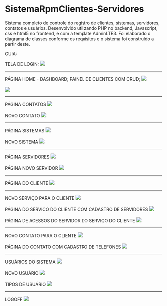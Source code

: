 # SistemaRpmClientes-Servidores
Sistema completo de controle do registro de clientes, sistemas, servidores, contatos e usuários. Desenvolvido utilizando PHP no backend, Javascript, css e html5 no frontend, e com a template AdminLTE3. Foi elaborado o diagrama de classes conforme os requisitos e o sistema foi construído a partir deste.

GUIA:

TELA DE LOGIN:
<img src="capturas_readMe/login.PNG">

<hr>

PÁGINA HOME - DASHBOARD; PAINEL DE CLIENTES COM CRUD;
<img src="capturas_readMe/home.PNG">
<br>
<br>
<img src="capturas_readMe/home2.PNG">

<hr>

PÁGINA CONTATOS
<img src="capturas_readMe/contato.PNG">
<br>
<br>
NOVO CONTATO
<img src="capturas_readMe/novoContato.PNG">

<hr>

PÁGINA SISTEMAS
<img src="capturas_readMe/sistema.PNG">
<br>
<br>
NOVO SISTEMA
<img src="capturas_readMe/novoSistema.PNG">

<hr>

PÁGINA SERVIDORES
<img src="capturas_readMe/servidor.PNG">
<br>
<br>
PÁGINA NOVO SERVIDOR
<img src="capturas_readMe/novoServidor.PNG">

<hr>

PÁGINA DO CLIENTE
<img src="capturas_readMe/paginaCliente.PNG">

<hr>

NOVO SERVIÇO PARA O CLIENTE
<img src="capturas_readMe/novoServicoCliente.PNG">
<br>
<br>
PÁGINA DO SERVICO DO CLIENTE COM CADASTRO DE SERVIDORES
<img src="capturas_readMe/servicoCliente.PNG">
<br>
<br>
PÁGINA DE ACESSOS DO SERVIDOR DO SERVIÇO DO CLIENTE
<img src="capturas_readMe/acessos.PNG">


<hr>

NOVO CONTATO PARA O CLIENTE
<img src="capturas_readMe/novoContato.PNG">
<br>
<br>
PÁGINA DO CONTATO COM CADASTRO DE TELEFONES
<img src="capturas_readMe/contatoCliente.PNG">


<hr>

USUÁRIOS DO SISTEMA
<img src="capturas_readMe/usuarios.PNG">
<br>
<br>
NOVO USUÁRIO
<img src="capturas_readMe/novoUsuario.PNG">
<br>
<br>
TIPOS DE USUÁRIO
<img src="capturas_readMe/tipoUsuarios.PNG">

<hr>

LOGOFF
<img src="capturas_readMe/sair.PNG">

